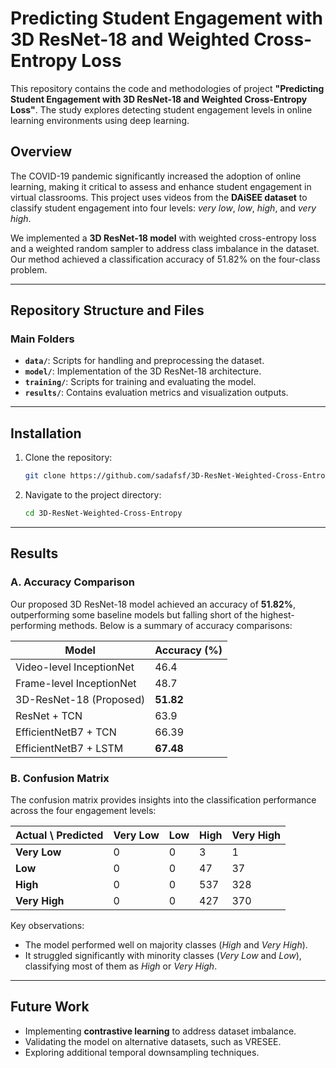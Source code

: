 
# Predicting Student Engagement with 3D ResNet-18 and Weighted Cross-Entropy Loss

This repository contains the code and methodologies of project **"Predicting Student Engagement with 3D ResNet-18 and Weighted Cross-Entropy Loss"**. The study explores detecting student engagement levels in online learning environments using deep learning.

## Overview

The COVID-19 pandemic significantly increased the adoption of online learning, making it critical to assess and enhance student engagement in virtual classrooms. This project uses videos from the **DAiSEE dataset** to classify student engagement into four levels: *very low*, *low*, *high*, and *very high*.

We implemented a **3D ResNet-18 model** with weighted cross-entropy loss and a weighted random sampler to address class imbalance in the dataset. Our method achieved a classification accuracy of 51.82% on the four-class problem.

---

## Repository Structure and Files

### Main Folders
- **`data/`**: Scripts for handling and preprocessing the dataset.
- **`model/`**: Implementation of the 3D ResNet-18 architecture.
- **`training/`**: Scripts for training and evaluating the model.
- **`results/`**: Contains evaluation metrics and visualization outputs.


---

## Installation

1. Clone the repository:
   ```bash
   git clone https://github.com/sadafsf/3D-ResNet-Weighted-Cross-Entropy.git
   ```
2. Navigate to the project directory:
   ```bash
   cd 3D-ResNet-Weighted-Cross-Entropy

---

## Results

### A. Accuracy Comparison
Our proposed 3D ResNet-18 model achieved an accuracy of **51.82%**, outperforming some baseline models but falling short of the highest-performing methods. Below is a summary of accuracy comparisons:

| Model                           | Accuracy (%) |
|---------------------------------|--------------|
| Video-level InceptionNet        | 46.4         |
| Frame-level InceptionNet        | 48.7         |
| 3D-ResNet-18 (Proposed)         | **51.82**    |
| ResNet + TCN                   | 63.9         |
| EfficientNetB7 + TCN            | 66.39        |
| EfficientNetB7 + LSTM           | **67.48**    |

### B. Confusion Matrix
The confusion matrix provides insights into the classification performance across the four engagement levels:

| **Actual \ Predicted** | Very Low | Low  | High | Very High |
|-------------------------|----------|------|------|-----------|
| **Very Low**            | 0        | 0    | 3    | 1         |
| **Low**                 | 0        | 0    | 47   | 37        |
| **High**                | 0        | 0    | 537  | 328       |
| **Very High**           | 0        | 0    | 427  | 370       |

Key observations:
- The model performed well on majority classes (*High* and *Very High*).
- It struggled significantly with minority classes (*Very Low* and *Low*), classifying most of them as *High* or *Very High*.

---

## Future Work

- Implementing **contrastive learning** to address dataset imbalance.
- Validating the model on alternative datasets, such as VRESEE.
- Exploring additional temporal downsampling techniques.



